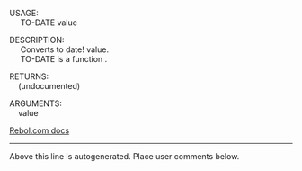 USAGE:  
&nbsp;&nbsp;&nbsp;&nbsp;&nbsp;TO-DATE&nbsp;value&nbsp;  
  
DESCRIPTION:  
&nbsp;&nbsp;&nbsp;&nbsp;&nbsp;Converts&nbsp;to&nbsp;date!&nbsp;value.  
&nbsp;&nbsp;&nbsp;&nbsp;&nbsp;TO-DATE&nbsp;is&nbsp;a&nbsp;function&nbsp;.  
  
RETURNS:  
&nbsp;&nbsp;&nbsp;&nbsp;(undocumented)  
  
ARGUMENTS:  
&nbsp;&nbsp;&nbsp;&nbsp;value  

[Rebol.com docs](http://www.rebol.com/r3/docs/functions/to-date.html)
___
Above this line is autogenerated. Place user comments below.